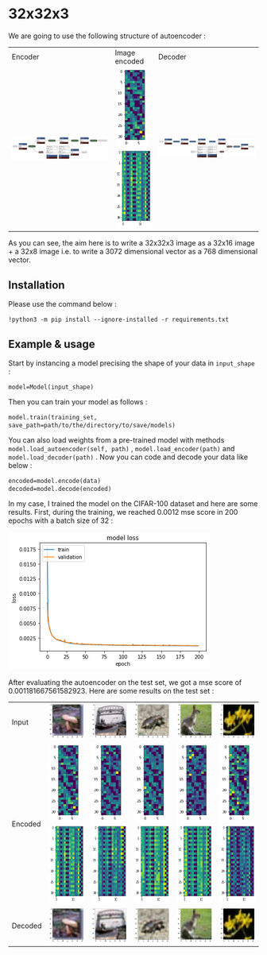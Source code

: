 # 32x32x3

We are going to use the following structure of autoencoder :

<table>
	<tr>
		<td>Encoder</td>
		<td>Image encoded</td>
    		<td>Decoder</td>
	</tr>
	<tr>
		<td><img src="images/encoder.png"></td>
    		<td><img src="images/encoded1-1.png" width=64 height=160>
			<img src="images/encoded1-2.png" width=96 height=160></td>
    		<td><img src="images/decoder.png"></td>
	</tr>
</table>

As you can see, the aim here is to write a 32x32x3 image as a 32x16 image + a 32x8 image i.e. to write a 3072 dimensional vector as a 768 dimensional vector.

## Installation

Please use the command below :

~~~
!python3 -m pip install --ignore-installed -r requirements.txt  
~~~

## Example & usage

Start by instancing a model precising the shape of your data in ``input_shape`` :

~~~
model=Model(input_shape)
~~~

Then you can train your model as follows :

~~~
model.train(training_set, save_path=path/to/the/directory/to/save/models)
~~~

You can also load weights from a pre-trained model with methods ``model.load_autoencoder(self, path)`` , ``model.load_encoder(path)`` and ``model.load_decoder(path)`` . Now you
can code and decode your data like below :

~~~
encoded=model.encode(data)
decoded=model.decode(encoded)
~~~

In my case, I trained the model on the CIFAR-100 dataset and here are some results. First, during the training, we reached 0.0012 mse score in 200 epochs with a batch size of 32 : 

<img src="images/training.png">

After evaluating the autoencoder on the test set, we got a mse score of 0.001181667561582923. Here are some results on the test set :

<table>
	<tr>
		<td>Input</td>
		<td><img src="images/test1.png"></td>
    		<td><img src="images/test2.png"></td>
		<td><img src="images/test3.png"></td>
    		<td><img src="images/test4.png"></td>
    		<td><img src="images/test5.png"></td>
	</tr>
	<tr>
		<td>Encoded</td>
		<td><img src="images/encoded1-1.png" width=64 height=160>
			<img src="images/encoded1-2.png" width=96 height=160></td>
    		<td><img src="images/encoded2-1.png" width=64 height=160>
			<img src="images/encoded2-2.png" width=96 height=160></td>
		<td><img src="images/encoded3-1.png" width=64 height=160>
			<img src="images/encoded3-2.png" width=96 height=160></td>
    		<td><img src="images/encoded4-1.png" width=64 height=160>
			<img src="images/encoded4-2.png" width=96 height=160></td>
    		<td><img src="images/encoded5-1.png" width=64 height=160>
			<img src="images/encoded5-2.png" width=96 height=160></td>
	</tr>
	<tr>
		<td>Decoded</td>
		<td><img src="images/decoded1.png"></td>
    		<td><img src="images/decoded2.png"></td>
		<td><img src="images/decoded3.png"></td>
    		<td><img src="images/decoded4.png"></td>
    		<td><img src="images/decoded5.png"></td>
	</tr>
</table>
